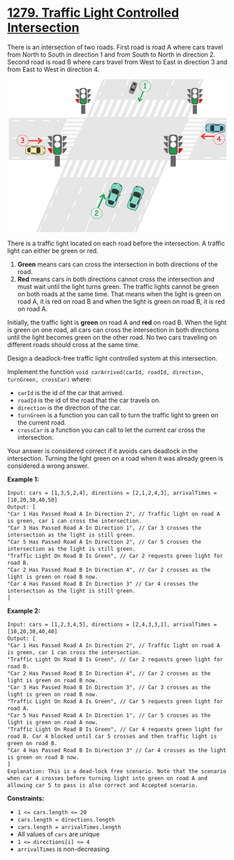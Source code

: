 # [1279. Traffic Light Controlled Intersection](https://leetcode.com/problems/traffic-light-controlled-intersection/description/)

There is an intersection of two roads. First road is road A where cars travel from North to South in direction 1 and from South to North in direction 2. Second road is road B where cars travel from West to East in direction 3 and from East to West in direction 4.

![exp.png](exp.png)

There is a traffic light located on each road before the intersection. A traffic light can either be green or red.

1. **Green** means cars can cross the intersection in both directions of the road.
2. **Red** means cars in both directions cannot cross the intersection and must wait until the light turns green.
   The traffic lights cannot be green on both roads at the same time. That means when the light is green on road A, it is red on road B and when the light is green on road B, it is red on road A.

Initially, the traffic light is **green** on road A and **red** on road B. When the light is green on one road, all cars can cross the intersection in both directions until the light becomes green on the other road. No two cars traveling on different roads should cross at the same time.

Design a deadlock-free traffic light controlled system at this intersection.

Implement the function `void carArrived(carId, roadId, direction, turnGreen, crossCar)` where:

- `carId` is the id of the car that arrived.
- `roadId` is the id of the road that the car travels on.
- `direction` is the direction of the car.
- `turnGreen` is a function you can call to turn the traffic light to green on the current road.
- `crossCar` is a function you can call to let the current car cross the intersection.

Your answer is considered correct if it avoids cars deadlock in the intersection. Turning the light green on a road when it was already green is considered a wrong answer.

**Example 1:**

    Input: cars = [1,3,5,2,4], directions = [2,1,2,4,3], arrivalTimes = [10,20,30,40,50]
    Output: [
    "Car 1 Has Passed Road A In Direction 2", // Traffic light on road A is green, car 1 can cross the intersection.
    "Car 3 Has Passed Road A In Direction 1", // Car 3 crosses the intersection as the light is still green.
    "Car 5 Has Passed Road A In Direction 2", // Car 5 crosses the intersection as the light is still green.
    "Traffic Light On Road B Is Green", // Car 2 requests green light for road B.
    "Car 2 Has Passed Road B In Direction 4", // Car 2 crosses as the light is green on road B now.
    "Car 4 Has Passed Road B In Direction 3" // Car 4 crosses the intersection as the light is still green.
    ]

**Example 2:**

    Input: cars = [1,2,3,4,5], directions = [2,4,3,3,1], arrivalTimes = [10,20,30,40,40]
    Output: [
    "Car 1 Has Passed Road A In Direction 2", // Traffic light on road A is green, car 1 can cross the intersection.
    "Traffic Light On Road B Is Green", // Car 2 requests green light for road B.
    "Car 2 Has Passed Road B In Direction 4", // Car 2 crosses as the light is green on road B now.
    "Car 3 Has Passed Road B In Direction 3", // Car 3 crosses as the light is green on road B now.
    "Traffic Light On Road A Is Green", // Car 5 requests green light for road A.
    "Car 5 Has Passed Road A In Direction 1", // Car 5 crosses as the light is green on road A now.
    "Traffic Light On Road B Is Green", // Car 4 requests green light for road B. Car 4 blocked until car 5 crosses and then traffic light is green on road B.
    "Car 4 Has Passed Road B In Direction 3" // Car 4 crosses as the light is green on road B now.
    ]
    Explanation: This is a dead-lock free scenario. Note that the scenario when car 4 crosses before turning light into green on road A and allowing car 5 to pass is also correct and Accepted scenario.

**Constraints:**

- `1 <= cars.length <= 20`
- `cars.length = directions.length`
- `cars.length = arrivalTimes.length`
- All values of `cars` are unique
- `1 <= directions[i] <= 4`
- `arrivalTimes` is non-decreasing
